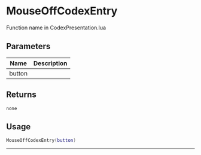 # MouseOffCodexEntry

Function name in CodexPresentation.lua

## Parameters

| Name   | Description |
| ------ | ----------- |
| button |             |

## Returns

`none`

## Usage

```lua
MouseOffCodexEntry(button)
```

---
